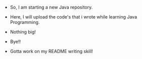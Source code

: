 - So, I am starting a new Java repository.
- Here, I will upload the code's that i wrote while learning Java Programming.
- Nothing big!
- Bye!!

- Gotta work on my README writing skill!
